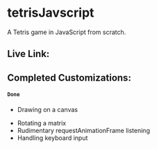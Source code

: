 # tetrisJavscript
A Tetris game in JavaScript from scratch.

## Live Link:

## Completed Customizations:

#### `Done`
* Drawing on a canvas
- Rotating a matrix
- Rudimentary requestAnimationFrame listening
- Handling keyboard input
